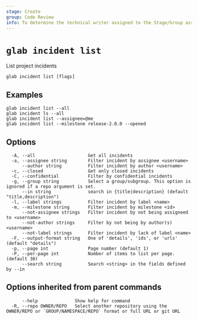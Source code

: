 ```yaml
---
stage: Create
group: Code Review
info: To determine the technical writer assigned to the Stage/Group associated with this page, see https://about.gitlab.com/handbook/product/ux/technical-writing/#assignments
---
```


<!--
This documentation is auto generated by a script.
Please do not edit this file directly, check cmd/gen-docs/docs.go.
-->

# `glab incident list`

List project incidents

```plaintext
glab incident list [flags]
```

## Examples

```plaintext
glab incident list --all
glab incident ls --all
glab incident list --assignee=@me
glab incident list --milestone release-2.0.0 --opened

```

## Options

```plaintext
  -A, --all                    Get all incidents
  -a, --assignee string        Filter incident by assignee <username>
      --author string          Filter incident by author <username>
  -c, --closed                 Get only closed incidents
  -C, --confidential           Filter by confidential incidents
  -g, --group string           Select a group/subgroup. This option is ignored if a repo argument is set.
      --in string              search in {title|description} (default "title,description")
  -l, --label strings          Filter incident by label <name>
  -m, --milestone string       Filter incident by milestone <id>
      --not-assignee strings   Filter incident by not being assigneed to <username>
      --not-author strings     Filter by not being by author(s) <username>
      --not-label strings      Filter incident by lack of label <name>
  -F, --output-format string   One of 'details', 'ids', or 'urls' (default "details")
  -p, --page int               Page number (default 1)
  -P, --per-page int           Number of items to list per page. (default 30)
      --search string          Search <string> in the fields defined by --in
```

## Options inherited from parent commands

```plaintext
      --help              Show help for command
  -R, --repo OWNER/REPO   Select another repository using the OWNER/REPO or `GROUP/NAMESPACE/REPO` format or full URL or git URL
```
